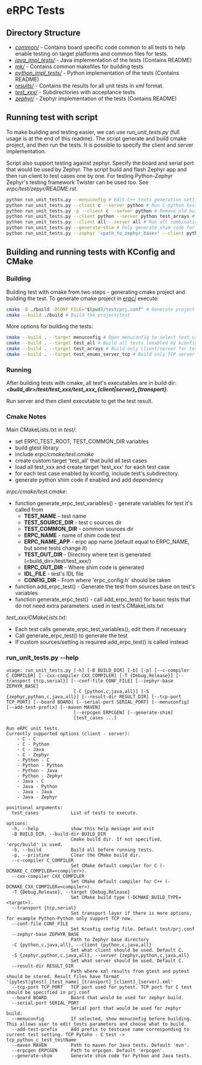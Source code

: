 # eRPC Tests

## Directory Structure

- [*common/*](common/) - Contains board specific code common to all tests to help enable testing
on target platforms and common files for tests.
- [*java_impl_tests/*](java_impl_tests/) - Java implementation of the tests (Contains README)
- [*mk/*](mk/) - Contains common makefiles for building tests
- [*python_impl_tests/*](python_impl_tests/) - Python implementation of the tests (Contains README)
- [*results/*](results/) - Contains the results for all unit tests in xml format.
- [*test_xxx/*](test_xxx/) - Subdirectories with acceptance tests
- [*zephyr/*](zephyr/) - Zephyr implementation of the tests (Contains README)


## Running test with script 
To make building and testing easier, we can use *run_unit_tests.py* (full usage is at the end of this readme).
The script generate and build cmake project, and then run the tests. It is possible to specify the client and server implementation.

Script also support testing against zephyr. Specify the board and serial port that would be used by Zephyr.
The script build and flash Zephyr app and then run client to test cases one by one. For testing Python-Zephyr Zephyr's testing framework Twister can be used too. See *erpc/test/zepyr/README.rst*.
```bash
python run_unit_tests.py --menuconfig # Edit C++ tests generation setting (or by editing test/prj.conf)
python run_unit_tests.py --client c --server python # Run c-python tests
python run_unit_tests.py -p --client c --server python # Remove old build directory, build, and run c-python tests
python run_unit_tests.py --client python --server python test_arrays # Run only 'test_arrays'
python run_unit_tests.py --client all --server all # Run all combinations C/Python/Java
python run_unit_tests.py --generate-shim # Only generate shim code for Python/Java
python run_unit_tests.py --zephyr '<path_to_zephyr_base>' --client python --server zephyr --serial-port COM4 --board mimxrt1060_evkb
```

## Building and running tests with KConfig and CMake

### Building
Building test with cmake from two steps - generating cmake project and building the test.
To generate cmake project in [erpc/](./..) execute:

```bash
cmake -B ./build -DCONF_FILE="$(pwd)/test/prj.conf" # Generate project with test/prj.conf. '-DCONF_FILE' must be absolute path
cmake --build ./build # Build the project/test
```

More options for building the tests:
```bash
cmake --build . --target menuconfig # Open menuconfig to select test case, transport parameters, server/client parst of the tests
cmake --build . --target test_all # Build all tests (enabled by kconfig)
cmake --build . --target test_arrays # Build only client/server for test_arrays (all enabled transport).
cmake --build . --target test_enums_server_tcp # Build only TCP server for test_enums
```

### Running

After building tests with cmake, all test's executables are in build dir:
***<build_dir>/test/test_xxx/test_xxx_{client|server}_{transport}***.

Run server and then client executable to get the test result.

### Cmake Notes

Main CMakeLists.txt in *test/*:
- set ERPC_TEST_ROOT, TEST_COMMON_DIR variables
- build gtest library
- include *erpc/cmake/test.cmake*
- create custom target 'test_all' that build all test cases
- load all test_xxx and create target 'test_xxx' for each test case
- for each test case enabled by kconfig, include test's subdirectory.
- generate python shim code if enabled and add dependency

*erpc/cmake/test.cmake*:
- function generate_erpc_test_variables() - generate variables for test it's called from
  - **TEST_NAME** - test name
  - **TEST_SOURCE_DIR** - test c sources dir
  - **TEST_COMMON_DIR** - common sources dir
  - **ERPC_NAME** - name of shim code test
  - **ERPC_NAME_APP** - erpc app name (default equal to ERPC_NAME, but some tests change it)
  - **TEST_OUT_DIR** - Directory where test is generated (<build_dir>/test/test_xxx/)
  - **ERPC_OUT_DIR** - Where shim code is generated
  - **IDL_FILE** - test's IDL file
  - **CONFIG_DIR** - From where 'erpc_config.h' should be taken
- function add_erpc_test() - Generate the test from sources base on test's variables
- function generate_erpc_test() - call add_erpc_test() for basic tests that do not need extra parameters. used in test's CMakeLists.txt

*test_xxx/CMakeLists.txt*:
- Each test calls generate_erpc_test_variables(), edit them if necessary
- Call generate_erpc_test() to generate the test
- If custom sources/setting is required add_erpc_test() is called instead


### run_unit_tests.py --help
```
usage: run_unit_tests.py [-h] [-B BUILD_DIR] [-b] [-p] [--c-compiler C_COMPILER] [--cxx-compiler CXX_COMPILER] [-T {Debug,Release}] [--transport {tcp,serial}] [--conf-file CONF_FILE] [--zephyr-base ZEPHYR_BASE]
                         [-C {python,c,java,all}] [-S {zephyr,python,c,java,all}] [--result-dir RESULT_DIR] [--tcp-port TCP_PORT] [--board BOARD] [--serial-port SERIAL_PORT] [--menuconfig] [--add-test-prefix] [--maven MAVEN]    
                         [--erpcgen ERPCGEN] [--generate-shim]
                         [test_cases ...]

Run eRPC unit tests.
Currently supported options (client - server):
    - C - C
    - C - Python
    - C - Java
    - C - Zephyr
    - Python - C
    - Python - Python
    - Python - Java
    - Python - Zephyr
    - Java - C
    - Java - Python
    - Java - Java
    - Java - Zephyr

positional arguments:
  test_cases            List of tests to execute.

options:
  -h, --help            show this help message and exit
  -B BUILD_DIR, --build-dir BUILD_DIR
                        Cmake build dir. If not specified, 'erpc/build' is used.
  -b, --build           Build all before running tests.
  -p, --pristine        Clear the CMake build dir.
  --c-compiler C_COMPILER
                        Set CMake default compiler for C (-DCMAKE_C_COMPILER=<compiler>).
  --cxx-compiler CXX_COMPILER
                        Set CMake default compiler for C++ (-DCMAKE_CXX_COMPILER=<compiler>).
  -T {Debug,Release}, --target {Debug,Release}
                        Set CMake build type (-DCMAKE_BUILD_TYPE=<target>).
  --transport {tcp,serial}
                        Set transport layer if there is more options, for example Python-Python only support TCP now.
  --conf-file CONF_FILE
                        Set Kconfig config file. Default test/prj.conf
  --zephyr-base ZEPHYR_BASE
                        Path to Zephyr base directory
  -C {python,c,java,all}, --client {python,c,java,all}
                        Set what client should be used. Default C.
  -S {zephyr,python,c,java,all}, --server {zephyr,python,c,java,all}
                        Set what server should be used. Default C.
  --result-dir RESULT_DIR
                        Path where xml results from gtest and pytest should be stored. Result files have format '[pytest|gtest]_[test_name]_[transport]_[client]_[server].xml'
  --tcp-port TCP_PORT   TCP port used for pytest. TCP port for C test should be specified in prj.conf
  --board BOARD         Board that would be used for zephyr build.
  --serial-port SERIAL_PORT
                        Serial port that would be used for zephyr build.
  --menuconfig          If selected, show menuconfig before building. This allows user to edit tests parameters and choose what to build.
  --add-test-prefix     Add prefix to testcase name corresponding to current test setting. TCP Pytohn - C test -> tcp_python_c_test_testName
  --maven MAVEN         Path to maven for Java tests. Default 'mvn'.
  --erpcgen ERPCGEN     Path to erpcgen. Default 'erpcgen'.
  --generate-shim       Generate shim code for Python and Java tests.
```